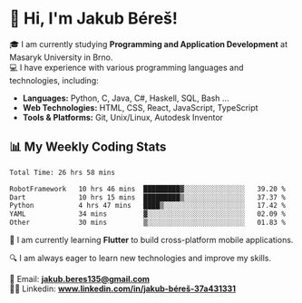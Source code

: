 # 👋 Hi, I'm Jakub Béreš!

🎓 I am currently studying **Programming and Application Development** at Masaryk University in Brno.  
💻 I have experience with various programming languages and technologies, including:  
   - **Languages:** Python, C, Java, C#, Haskell, SQL, Bash ...  
   - **Web Technologies:** HTML, CSS, React, JavaScript, TypeScript  
   - **Tools & Platforms:** Git, Unix/Linux, Autodesk Inventor

## 📊 My Weekly Coding Stats
<!--START_SECTION:waka-->

```txt
Total Time: 26 hrs 58 mins

RobotFramework   10 hrs 46 mins  █████████▓░░░░░░░░░░░░░░░   39.20 %
Dart             10 hrs 15 mins  █████████▒░░░░░░░░░░░░░░░   37.37 %
Python           4 hrs 47 mins   ████▒░░░░░░░░░░░░░░░░░░░░   17.42 %
YAML             34 mins         ▓░░░░░░░░░░░░░░░░░░░░░░░░   02.09 %
Other            30 mins         ▒░░░░░░░░░░░░░░░░░░░░░░░░   01.83 %
```

<!--END_SECTION:waka-->

🚀 I am currently learning **Flutter** to build cross-platform mobile applications.  

🔍 I am always eager to learn new technologies and improve my skills.  

📩 Email:        **jakub.beres135@gmail.com**  
🧑‍💻 Linkedin:     **www.linkedin.com/in/jakub-béreš-37a431331**


